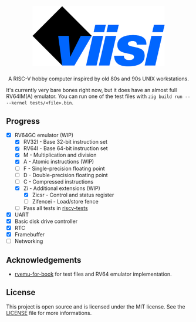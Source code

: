 <h1 align="center">
  <img alt="Viisi" src="./assets/logo.png" width="360px">
</h1>
<p align="center">
  A RISC-V hobby computer inspired by old 80s and 90s UNIX workstations.
</p>

It's currently very bare bones right now, but it does have an almost full RV64IM(A) emulator. You can run one of the test files with `zig build run -- --kernel tests/<file>.bin`.

## Progress
- [X] RV64GC emulator (WIP)
  - [X] RV32I - Base 32-bit instruction set
  - [X] RV64I - Base 64-bit instruction set
  - [X] M - Multiplication and division
  - [X] A - Atomic instructions (WIP)
  - [ ] F - Single-precision floating point
  - [ ] D - Double-precision floating point
  - [ ] C - Compressed instructions
  - [X] Zi - Additional extensions (WIP)
    - [X] Zicsr - Control and status register
    - [ ] Zifencei - Load/store fence
  - [ ] Pass all tests in [riscv-tests](https://github.com/riscv/riscv-tests)
- [X] UART
- [X] Basic disk drive controller
- [X] RTC
- [X] Framebuffer
- [ ] Networking

## Acknowledgements
- [rvemu-for-book](https://github.com/d0iasm/rvemu-for-book) for test files and RV64 emulator implementation.

## License
This project is open source and is licensed under the MIT license. See the [LICENSE](LICENSE) file for more informations.
